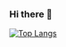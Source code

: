 ### Hi there 👋

[![Top Langs](https://github-readme-stats.vercel.app/api/top-langs/?username=TheRealParkJooHyung&layout=compact)](https://github.com/anuraghazra/github-readme-stats)
